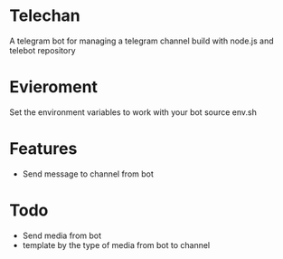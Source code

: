 # Telechan
A telegram bot for managing a telegram channel build with node.js and telebot repository

# Evieroment
Set the environment variables to work with your bot
source env.sh

# Features
- Send message to channel from bot

# Todo
- Send media from bot
- template by the type of media from bot to channel
